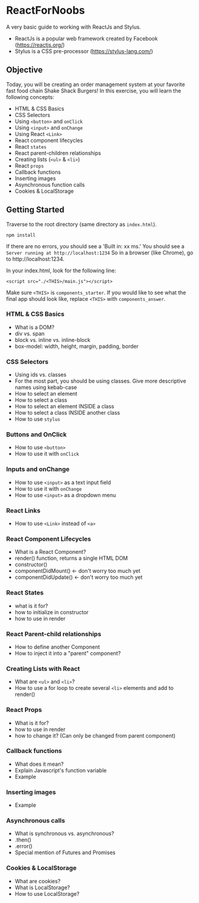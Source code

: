 # ReactForNoobs
A very basic guide to working with ReactJs and Stylus.
 - ReactJs is a popular web framework created by Facebook (https://reactjs.org/)
 - Stylus is a CSS pre-processor (https://stylus-lang.com/)

## Objective
Today, you will be creating an order management system at your favorite fast food chain Shake Shack Burgers!
In this exercise, you will learn the following concepts:
 - HTML & CSS Basics
 - CSS Selectors
 - Using `<button>` and `onClick`
 - Using `<input>` and `onChange`
 - Using React `<Link>`
 - React component lifecycles
 - React `states`
 - React parent-children relationships
 - Creating lists (`<ul>` & `<li>`)
 - React `props`
 - Callback functions
 - Inserting images
 - Asynchronous function calls
 - Cookies & LocalStorage

## Getting Started
Traverse to the root directory (same directory as `index.html`).
```
npm install
```
If there are no errors, you should see a 'Built in: xx ms.'
You should see a `Server running at http://localhost:1234`
So in a browser (like Chrome), go to http://localhost:1234.

In your index.html, look for the following line:
```
<script src="./<THIS>/main.js"></script>
```
Make sure `<THIS>` is `components_starter`.
If you would like to see what the final app should look like, replace `<THIS>` with `components_answer`.

### HTML & CSS Basics
 - What is a DOM?
 - div vs. span
 - block vs. inline vs. inline-block
 - box-model: width, height, margin, padding, border

### CSS Selectors
 - Using ids vs. classes
 - For the most part, you should be using classes. Give more descriptive names using kebab-case
 - How to select an element
 - How to select a class
 - How to select an element INSIDE a class
 - How to select a class INSIDE another class
 - How to use `stylus`

### Buttons and OnClick
 - How to use `<button>`
 - How to use it with `onClick`

### Inputs and onChange
 - How to use `<input>` as a text input field
 - How to use it with `onChange`
 - How to use `<input>` as a dropdown menu

### React Links
 - How to use `<Link>` instead of `<a>`

### React Component Lifecycles
 - What is a React Component?
 - render() function, returns a single HTML DOM
 - constructor()
 - componentDidMount() <- don't worry too much yet
 - componentDidUpdate() <- don't worry too much yet

### React States
 - what is it for?
 - how to initialize in constructor
 - how to use in render

### React Parent-child relationships
 - How to define another Component
 - How to inject it into a "parent" component?

### Creating Lists with React
 - What are `<ul>` and `<li>`?
 - How to use a for loop to create several `<li>` elements and add to render()

### React Props
 - What is it for?
 - how to use in render
 - how to change it? (Can only be changed from parent component)

### Callback functions
 - What does it mean?
 - Explain Javascript's function variable
 - Example

### Inserting images
 - Example

### Asynchronous calls
 - What is synchronous vs. asynchronous?
 - .then()
 - .error()
 - Special mention of Futures and Promises

### Cookies & LocalStorage
 - What are cookies?
 - What is LocalStorage?
 - How to use LocalStorage?
